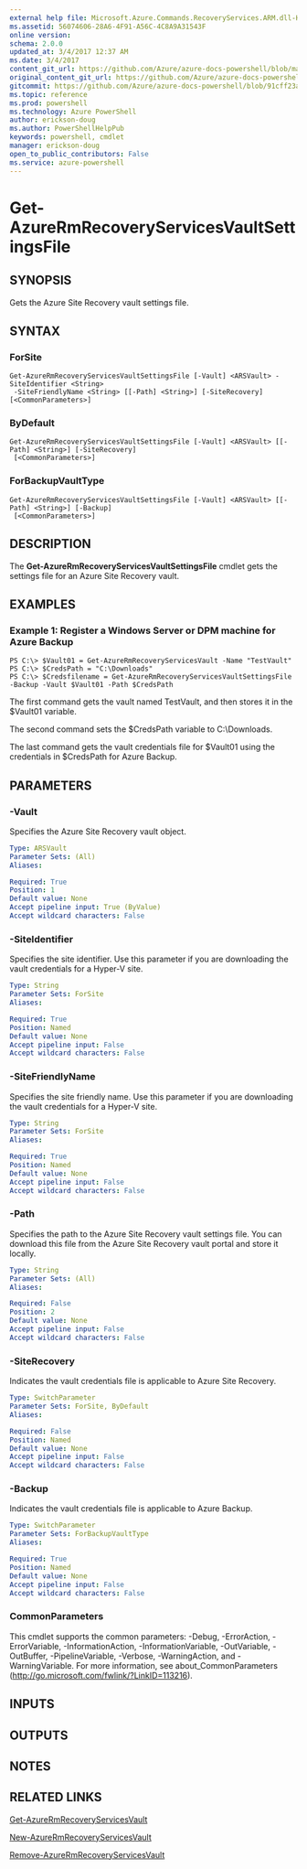 ```yaml
---
external help file: Microsoft.Azure.Commands.RecoveryServices.ARM.dll-Help.xml
ms.assetid: 56074606-28A6-4F91-A56C-4C8A9A31543F
online version: 
schema: 2.0.0
updated_at: 3/4/2017 12:37 AM
ms.date: 3/4/2017
content_git_url: https://github.com/Azure/azure-docs-powershell/blob/master/azureps-cmdlets-docs/ResourceManager/AzureRM.RecoveryServices/vTrue/Get-AzureRmRecoveryServicesVaultSettingsFile.md
original_content_git_url: https://github.com/Azure/azure-docs-powershell/blob/master/azureps-cmdlets-docs/ResourceManager/AzureRM.RecoveryServices/vTrue/Get-AzureRmRecoveryServicesVaultSettingsFile.md
gitcommit: https://github.com/Azure/azure-docs-powershell/blob/91cff23a000b99dc60ec82204d789c7ace1d7134/azureps-cmdlets-docs/ResourceManager/AzureRM.RecoveryServices/vTrue/Get-AzureRmRecoveryServicesVaultSettingsFile.md
ms.topic: reference
ms.prod: powershell
ms.technology: Azure PowerShell
author: erickson-doug
ms.author: PowerShellHelpPub
keywords: powershell, cmdlet
manager: erickson-doug
open_to_public_contributors: False
ms.service: azure-powershell
---
```


# Get-AzureRmRecoveryServicesVaultSettingsFile

## SYNOPSIS
Gets the Azure Site Recovery vault settings file.

## SYNTAX

### ForSite
```
Get-AzureRmRecoveryServicesVaultSettingsFile [-Vault] <ARSVault> -SiteIdentifier <String>
 -SiteFriendlyName <String> [[-Path] <String>] [-SiteRecovery] [<CommonParameters>]
```

### ByDefault
```
Get-AzureRmRecoveryServicesVaultSettingsFile [-Vault] <ARSVault> [[-Path] <String>] [-SiteRecovery]
 [<CommonParameters>]
```

### ForBackupVaultType
```
Get-AzureRmRecoveryServicesVaultSettingsFile [-Vault] <ARSVault> [[-Path] <String>] [-Backup]
 [<CommonParameters>]
```

## DESCRIPTION
The **Get-AzureRmRecoveryServicesVaultSettingsFile** cmdlet gets the settings file for an Azure Site Recovery vault.

## EXAMPLES

### Example 1: Register a Windows Server or DPM machine for Azure Backup
```
PS C:\> $Vault01 = Get-AzureRmRecoveryServicesVault -Name "TestVault"
PS C:\> $CredsPath = "C:\Downloads"
PS C:\> $Credsfilename = Get-AzureRmRecoveryServicesVaultSettingsFile -Backup -Vault $Vault01 -Path $CredsPath
```

The first command gets the vault named TestVault, and then stores it in the $Vault01 variable.

The second command sets the $CredsPath variable to C:\Downloads.

The last command gets the vault credentials file for $Vault01 using the credentials in $CredsPath for Azure Backup.

## PARAMETERS

### -Vault
Specifies the Azure Site Recovery vault object.

```yaml
Type: ARSVault
Parameter Sets: (All)
Aliases: 

Required: True
Position: 1
Default value: None
Accept pipeline input: True (ByValue)
Accept wildcard characters: False
```

### -SiteIdentifier
Specifies the site identifier.
Use this parameter if you are downloading the vault credentials for a Hyper-V site.

```yaml
Type: String
Parameter Sets: ForSite
Aliases: 

Required: True
Position: Named
Default value: None
Accept pipeline input: False
Accept wildcard characters: False
```

### -SiteFriendlyName
Specifies the site friendly name.
Use this parameter if you are downloading the vault credentials for a Hyper-V site.

```yaml
Type: String
Parameter Sets: ForSite
Aliases: 

Required: True
Position: Named
Default value: None
Accept pipeline input: False
Accept wildcard characters: False
```

### -Path
Specifies the path to the Azure Site Recovery vault settings file.
You can download this file from the Azure Site Recovery vault portal and store it locally.

```yaml
Type: String
Parameter Sets: (All)
Aliases: 

Required: False
Position: 2
Default value: None
Accept pipeline input: False
Accept wildcard characters: False
```

### -SiteRecovery
Indicates the vault credentials file is applicable to Azure Site Recovery.

```yaml
Type: SwitchParameter
Parameter Sets: ForSite, ByDefault
Aliases: 

Required: False
Position: Named
Default value: None
Accept pipeline input: False
Accept wildcard characters: False
```

### -Backup
Indicates the vault credentials file is applicable to Azure Backup.

```yaml
Type: SwitchParameter
Parameter Sets: ForBackupVaultType
Aliases: 

Required: True
Position: Named
Default value: None
Accept pipeline input: False
Accept wildcard characters: False
```

### CommonParameters
This cmdlet supports the common parameters: -Debug, -ErrorAction, -ErrorVariable, -InformationAction, -InformationVariable, -OutVariable, -OutBuffer, -PipelineVariable, -Verbose, -WarningAction, and -WarningVariable. For more information, see about_CommonParameters (http://go.microsoft.com/fwlink/?LinkID=113216).

## INPUTS

## OUTPUTS

## NOTES

## RELATED LINKS

[Get-AzureRmRecoveryServicesVault](xref:ResourceManager/AzureRM.RecoveryServices/vTrue/Get-AzureRmRecoveryServicesVault.md)

[New-AzureRmRecoveryServicesVault](xref:ResourceManager/AzureRM.RecoveryServices/vTrue/New-AzureRmRecoveryServicesVault.md)

[Remove-AzureRmRecoveryServicesVault](xref:ResourceManager/AzureRM.RecoveryServices/vTrue/Remove-AzureRmRecoveryServicesVault.md)


